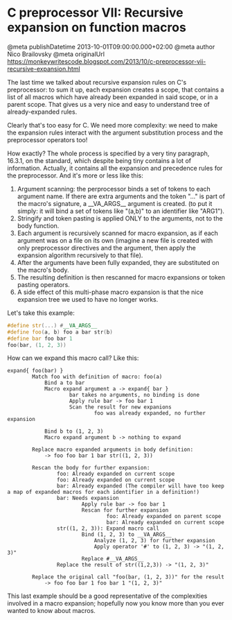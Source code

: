 # C preprocessor VII: Recursive expansion on function macros

@meta publishDatetime 2013-10-01T09:00:00.000+02:00
@meta author Nico Brailovsky
@meta originalUrl https://monkeywritescode.blogspot.com/2013/10/c-preprocessor-vii-recursive-expansion.html

The last time we talked about recursive expansion rules on C's preprocessor: to sum it up, each expansion creates a scope, that contains a list of all macros which have already been expanded in said scope, or in a parent scope. That gives us a very nice and easy to understand tree of already-expanded rules.

Clearly that's too easy for C. We need more complexity: we need to make the expansion rules interact with the argument substitution process and the preprocessor operators too!

How exactly? The whole process is specified by a very tiny paragraph, 16.3.1, on the standard, which despite being tiny contains a lot of information. Actually, it contains all the expansion and precedence rules for the preprocessor. And it's more or less like this:

1. Argument scanning: the perprocessor binds a set of tokens to each argument name. If there are extra arguments and the token "..." is part of the macro's signature, a \_\_VA\_ARGS\_\_ argument is created. (to put it simply: it will bind a set of tokens like "(a,b)" to an identifier like "ARG1").
2. Stringify and token pasting is applied ONLY to the arguments, not to the body function.
3. Each argument is recursively scanned for macro expansion, as if each argument was on a file on its own (imagine a new file is created with only preprocessor directives and the argument, then apply the expansion algorithm recursively to that file).
4. After the arguments have been fully expanded, they are substituted on the macro's body.
5. The resulting definition is then rescanned for macro expansions or token pasting operators.
6. A side effect of this multi-phase macro expansion is that the nice expansion tree we used to have no longer works.

Let's take this example:

```c++
#define str(...) #__VA_ARGS__
#define foo(a, b) foo a bar str(b)
#define bar foo bar 1
foo(bar, (1, 2, 3))
```

How can we expand this macro call? Like this:

```
expand{ foo(bar) }
        Match foo with definition of macro: foo(a)
            Bind a to bar
            Macro expand argument a -> expand{ bar }
                    bar takes no arguments, no binding is done
                    Apply rule bar -> foo bar 1
                    Scan the result for new expanions
                            foo was already expanded, no further expansion

            Bind b to (1, 2, 3)
            Macro expand argument b -> nothing to expand

        Replace macro expanded arguments in body definition:
            -> foo foo bar 1 bar str((1, 2, 3))

        Rescan the body for further expansion:
                foo: Already expanded on current scope
                foo: Already expanded on current scope
                bar: Already expanded (The compiler will have too keep a map of expanded macros for each identifier in a definition!)
                bar: Needs expansion
                        Apply rule bar -> foo bar 1
                        Rescan for further expansion
                                foo: Already expanded on parent scope
                                bar: Already expanded on current scope
                str((1, 2, 3)): Expand macro call
                        Bind (1, 2, 3) to __VA_ARGS__
                            Analyze (1, 2, 3) for further expansion
                            Apply operator '#' to (1, 2, 3) -> "(1, 2, 3)"
                        Replace #__VA_ARGS__
                Replace the result of str((1,2,3)) -> "(1, 2, 3)"

        Replace the original call "foo(bar, (1, 2, 3))" for the result
            -> foo foo bar 1 foo bar 1 "(1, 2, 3)"
```

This last example should be a good representative of the complexities involved in a macro expansion; hopefully now you know more than you ever wanted to know about macros.

